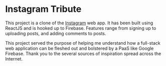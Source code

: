 # Instagram Tribute

This project is a clone of the [Instagram](https://instagram.com) web app. It has been built using ReactJS and is hooked up to Firebase.
Features range from signing up to uploading posts, and adding comments to posts.

This project served the purpose of helping me understand how a full-stack web application can be fleshed out and bolstered by a PaaS like Google Firebase. Thank you to the several sources of inspiration spread across the Internet.
